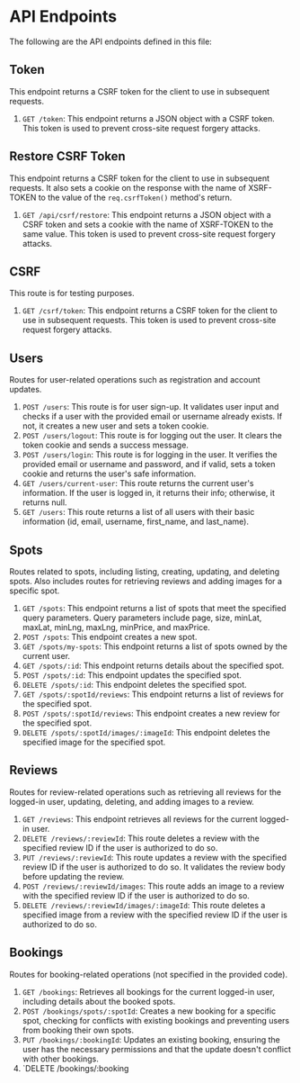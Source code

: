 # API Endpoints

The following are the API endpoints defined in this file:

## Token

This endpoint returns a CSRF token for the client to use in subsequent requests.

1. `GET /token`: This endpoint returns a JSON object with a CSRF token. This token is used to prevent cross-site request forgery attacks.

## Restore CSRF Token

This endpoint returns a CSRF token for the client to use in subsequent requests. It also sets a cookie on the response with the name of XSRF-TOKEN to the value of the `req.csrfToken()` method's return.

1. `GET /api/csrf/restore`: This endpoint returns a JSON object with a CSRF token and sets a cookie with the name of XSRF-TOKEN to the same value. This token is used to prevent cross-site request forgery attacks.

## CSRF

This route is for testing purposes.

1. `GET /csrf/token`: This endpoint returns a CSRF token for the client to use in subsequent requests. This token is used to prevent cross-site request forgery attacks.

## Users

Routes for user-related operations such as registration and account updates.

1. `POST /users`: This route is for user sign-up. It validates user input and checks if a user with the provided email or username already exists. If not, it creates a new user and sets a token cookie.
2. `POST /users/logout`: This route is for logging out the user. It clears the token cookie and sends a success message.
3. `POST /users/login`: This route is for logging in the user. It verifies the provided email or username and password, and if valid, sets a token cookie and returns the user's safe information.
4. `GET /users/current-user`: This route returns the current user's information. If the user is logged in, it returns their info; otherwise, it returns null.
5. `GET /users`: This route returns a list of all users with their basic information (id, email, username, first_name, and last_name).

## Spots

Routes related to spots, including listing, creating, updating, and deleting spots. Also includes routes for retrieving reviews and adding images for a specific spot.

1. `GET /spots`: This endpoint returns a list of spots that meet the specified query parameters. Query parameters include page, size, minLat, maxLat, minLng, maxLng, minPrice, and maxPrice.
2. `POST /spots`: This endpoint creates a new spot.
3. `GET /spots/my-spots`: This endpoint returns a list of spots owned by the current user.
4. `GET /spots/:id`: This endpoint returns details about the specified spot.
5. `POST /spots/:id`: This endpoint updates the specified spot.
6. `DELETE /spots/:id`: This endpoint deletes the specified spot.
7. `GET /spots/:spotId/reviews`: This endpoint returns a list of reviews for the specified spot.
8. `POST /spots/:spotId/reviews`: This endpoint creates a new review for the specified spot.
9. `DELETE /spots/:spotId/images/:imageId`: This endpoint deletes the specified image for the specified spot.

## Reviews

Routes for review-related operations such as retrieving all reviews for the logged-in user, updating, deleting, and adding images to a review.

1. `GET /reviews`: This endpoint retrieves all reviews for the current logged-in user.
2. `DELETE /reviews/:reviewId`: This route deletes a review with the specified review ID if the user is authorized to do so.
3. `PUT /reviews/:reviewId`: This route updates a review with the specified review ID if the user is authorized to do so. It validates the review body before updating the review.
4. `POST /reviews/:reviewId/images`: This route adds an image to a review with the specified review ID if the user is authorized to do so.
5. `DELETE /reviews/:reviewId/images/:imageId`: This route deletes a specified image from a review with the specified review ID if the user is authorized to do so.

## Bookings

Routes for booking-related operations (not specified in the provided code).

1. `GET /bookings`: Retrieves all bookings for the current logged-in user, including details about the booked spots.
2. `POST /bookings/spots/:spotId`: Creates a new booking for a specific spot, checking for conflicts with existing bookings and preventing users from booking their own spots.
3. `PUT /bookings/:bookingId`: Updates an existing booking, ensuring the user has the necessary permissions and that the update doesn't conflict with other bookings.
4. `DELETE /bookings/:booking
